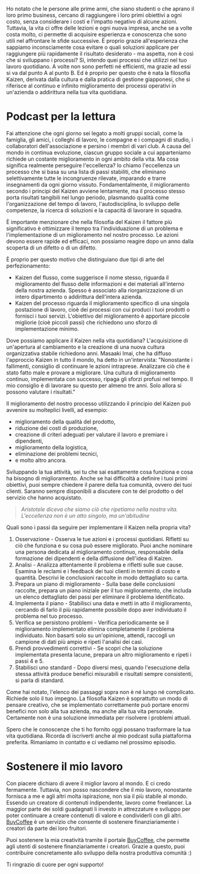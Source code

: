 Ho notato che le persone alle prime armi, che siano studenti o che aprano il loro primo business, cercano di raggiungere i loro primi obiettivi a ogni costo, senza considerare i costi e l'impatto negativo di alcune azioni. Tuttavia, la vita ci offre delle lezioni e ogni nuova impresa, anche se a volte costa molto, ci permette di acquisire esperienza e conoscenza che sono utili nel affrontare le sfide successive. È proprio grazie all'esperienza che sappiamo inconsciamente cosa evitare o quali soluzioni applicare per raggiungere più rapidamente il risultato desiderato - ma aspetta, non è così che si sviluppano i processi? Sì, intendo quei processi che utilizzi nel tuo lavoro quotidiano. A volte non sono perfetti né efficienti, ma grazie ad essi si va dal punto A al punto B. Ed è proprio per questo che è nata la filosofia Kaizen, derivata dalla cultura e dalla pratica di gestione giapponesi, che si riferisce al continuo e infinito miglioramento dei processi operativi in un'azienda o addirittura nella tua vita quotidiana.


Podcast per la lettura
===================

Fai attenzione che ogni giorno sei legato a molti gruppi sociali, come la famiglia, gli amici, i colleghi di lavoro, le compagne e i compagni di studio, i collaboratori dell'associazione e persino i membri di vari club. A causa del mondo in continua evoluzione, ciascun gruppo sociale a cui apparteniamo richiede un costante miglioramento in ogni ambito della vita. Ma cosa significa realmente perseguire l'eccellenza? Io chiamo l'eccellenza un processo che si basa su una lista di passi stabiliti, che eliminano selettivamente tutte le incongruenze rilevate, imparando e trarre insegnamenti da ogni giorno vissuto. Fondamentalmente, il miglioramento secondo i principi del Kaizen avviene lentamente, ma il processo stesso porta risultati tangibili nel lungo periodo, plasmando qualità come l'organizzazione del tempo di lavoro, l'autodisciplina, lo sviluppo delle competenze, la ricerca di soluzioni e la capacità di lavorare in squadra.

È importante menzionare che nella filosofia del Kaizen il fattore più significativo è ottimizzare il tempo tra l'individuazione di un problema e l'implementazione di un miglioramento nel nostro processo. Le azioni devono essere rapide ed efficaci, non possiamo reagire dopo un anno dalla scoperta di un difetto o di un difetto.

È proprio per questo motivo che distinguiano due tipi di arte del perfezionamento:

*   Kaizen del flusso, come suggerisce il nome stesso, riguarda il miglioramento del flusso delle informazioni e dei materiali all'interno della nostra azienda. Spesso è associato alla riorganizzazione di un intero dipartimento o addirittura dell'intera azienda.
*   Kaizen del processo riguarda il miglioramento specifico di una singola postazione di lavoro, cioè dei processi con cui produci i tuoi prodotti o fornisci i tuoi servizi. L'obiettivo del miglioramento è apportare piccole migliorie (cioè piccoli passi) che richiedono uno sforzo di implementazione minimo.

Dove possiamo applicare il Kaizen nella vita quotidiana? L'acquisizione di un'apertura al cambiamento e la creazione di una nuova cultura organizzativa stabile richiedono anni. Masaaki Imai, che ha diffuso l'approccio Kaizen in tutto il mondo, ha detto in un'intervista: "Nonostante i fallimenti, consiglio di continuare le azioni intraprese. Analizzare ciò che è stato fatto male e provare a migliorare. Una cultura di miglioramento continuo, implementata con successo, ripaga gli sforzi profusi nel tempo. Il mio consiglio è di lavorare su questo per almeno tre anni. Solo allora si possono valutare i risultati."

Il miglioramento del nostro processo utilizzando il principio del Kaizen può avvenire su molteplici livelli, ad esempio:

*   miglioramento della qualità del prodotto,
*   riduzione dei costi di produzione,
*   creazione di criteri adeguati per valutare il lavoro e premiare i dipendenti,
*   miglioramento della logistica,
*   eliminazione dei problemi tecnici,
*   e molto altro ancora.

Sviluppando la tua attività, sei tu che sai esattamente cosa funziona e cosa ha bisogno di miglioramento. Anche se hai difficoltà a definire i tuoi primi obiettivi, puoi sempre chiedere il parere della tua comunità, ovvero dei tuoi clienti. Saranno sempre disponibili a discutere con te del prodotto o del servizio che hanno acquistato.

> _Aristotele diceva che siamo ciò che ripetiamo nella nostra vita. L'eccellenza non è un atto singolo, ma un'abitudine_

Quali sono i passi da seguire per implementare il Kaizen nella propria vita?

1.  Osservazione - Osserva le tue azioni e i processi quotidiani. Rifletti su ciò che funziona e su cosa può essere migliorato. Puoi anche nominare una persona dedicata al miglioramento continuo, responsabile della formazione dei dipendenti e della diffusione dell'idea di Kaizen.
2.  Analisi - Analizza attentamente il problema e rifletti sulle sue cause. Esamina le reclami e i feedback dei tuoi clienti in termini di costo e quantità. Descrivi le conclusioni raccolte in modo dettagliato su carta.
3.  Prepara un piano di miglioramento - Sulla base delle conclusioni raccolte, prepara un piano iniziale per il tuo miglioramento, che includa un elenco dettagliato dei passi per eliminare il problema identificato.
4.  Implementa il piano - Stabilisci una data e metti in atto il miglioramento, cercando di farlo il più rapidamente possibile dopo aver individuato il problema nel tuo processo.
5.  Verifica se persistono problemi - Verifica periodicamente se il miglioramento implementato elimina completamente il problema individuato. Non basarti solo su un'opinione, attendi, raccogli un campione di dati più ampio e ripeti l'analisi dei casi.
6.  Prendi provvedimenti correttivi - Se scopri che la soluzione implementata presenta lacune, prepara un altro miglioramento e ripeti i passi 4 e 5.
7.  Stabilisci uno standard - Dopo diversi mesi, quando l'esecuzione della stessa attività produce benefici misurabili e risultati sempre consistenti, si parla di standard.

Come hai notato, l'elenco dei passaggi sopra non è né lungo né complicato. Richiede solo il tuo impegno. La filosofia Kaizen è soprattutto un modo di pensare creativo, che se implementato correttamente può portare enormi benefici non solo alla tua azienda, ma anche alla tua vita personale. Certamente non è una soluzione immediata per risolvere i problemi attuali.

Spero che le conoscenze che ti ho fornito oggi possano trasformare la tua vita quotidiana. Ricorda di iscriverti anche al mio podcast sulla piattaforma preferita. Rimaniamo in contatto e ci vediamo nel prossimo episodio.

Sostenere il mio lavoro
===================

Con piacere dichiaro di avere il miglior lavoro al mondo. E ci credo fermamente. Tuttavia, non posso nascondere che il mio lavoro, nonostante fornisca a me e agli altri molta ispirazione, non sia il più stabile al mondo. Essendo un creatore di contenuti indipendente, lavoro come freelancer. La maggior parte dei soldi guadagnati li investo in attrezzature e sviluppo per poter continuare a creare contenuti di valore e condividerli con gli altri. [BuyCoffee](https://buycoffee.to/leszekkrol) è un servizio che consente di sostenere finanziariamente i creatori da parte dei loro fruitori.

Puoi sostenere la mia creatività tramite il portale [BuyCoffee](https://buycoffee.to/leszekkrol), che permette agli utenti di sostenere finanziariamente i creatori. Grazie a questo, puoi contribuire concretamente allo sviluppo della nostra produttiva comunità :)

Ti ringrazio di cuore per ogni supporto!